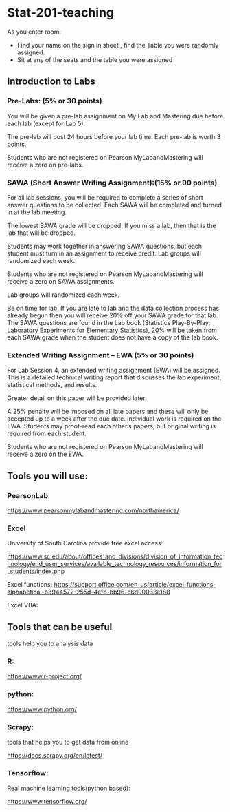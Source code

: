 # Stat-201-teaching

As you enter room:
* Find your name on the sign in sheet , find the Table you were randomly assigned.  
* Sit at any of the seats and the table you were assigned

## Introduction to Labs

### Pre-Labs: (5% or 30 points) 

You will be given a pre-lab assignment on My Lab and Mastering due before each lab (except for Lab 5). 

The pre-lab will post 24 hours before your lab time. Each pre-lab is worth 3 points.

Students who are not registered on Pearson MyLabandMastering will receive a zero on pre-labs.

### SAWA (Short Answer Writing Assignment):(15% or 90 points) 

For all lab sessions, you will be required to complete a series of short answer questions to be collected. Each SAWA will be completed and turned in at the lab meeting. 

The lowest SAWA grade will be dropped. If you miss a lab, then that is the lab that will be dropped. 

Students may work together in answering SAWA questions, but each student must turn in an assignment to receive credit. Lab
groups will randomized each week. 

Students who are not registered on Pearson MyLabandMastering will receive a zero on SAWA assignments. 

Lab groups will randomized each week. 

Be on time for lab. If you are late to lab and the data collection process has already begun then you will receive 20% off your SAWA grade for that lab. The SAWA questions are found in the Lab book (Statistics Play-By-Play: Laboratory Experiments for Elementary Statistics), 20% will be taken from each SAWA grade when the student does not have a copy of the lab book.

### Extended Writing Assignment – EWA (5% or 30 points) 

For Lab Session 4, an extended writing assignment (EWA) will be assigned. This is a detailed technical writing report that discusses the lab experiment, statistical methods, and results. 

Greater detail on this paper will be provided later. 

A 25% penalty will be imposed on all late papers and these will only be accepted up to a week after the due date. Individual work is required on the EWA. Students may proof-read each other’s papers, but original writing is required from each student. 

Students who are not registered on Pearson MyLabandMastering will receive a zero on the EWA.

## Tools you will use:

### PearsonLab

https://www.pearsonmylabandmastering.com/northamerica/

### Excel

University of South Carolina provide free excel access:

https://www.sc.edu/about/offices_and_divisions/division_of_information_technology/end_user_services/available_technology_resources/information_for_students/index.php

Excel functions: https://support.office.com/en-us/article/excel-functions-alphabetical-b3944572-255d-4efb-bb96-c6d90033e188

Excel VBA:

## Tools that can be useful 
tools help you to analysis data
### R:

https://www.r-project.org/

### python:

https://www.python.org/


### Scrapy:

tools that helps you to get data from online

https://docs.scrapy.org/en/latest/

### Tensorflow:

Real machine learning tools(python based):

https://www.tensorflow.org/







